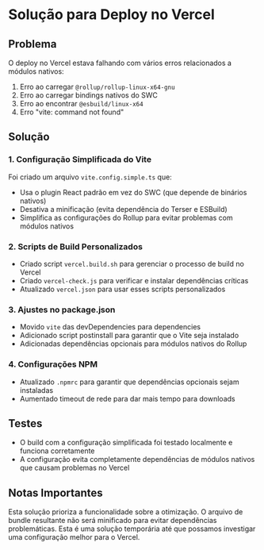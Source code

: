 # Solução para Deploy no Vercel

## Problema
O deploy no Vercel estava falhando com vários erros relacionados a módulos nativos:
1. Erro ao carregar `@rollup/rollup-linux-x64-gnu`
2. Erro ao carregar bindings nativos do SWC
3. Erro ao encontrar `@esbuild/linux-x64`
4. Erro "vite: command not found"

## Solução

### 1. Configuração Simplificada do Vite
Foi criado um arquivo `vite.config.simple.ts` que:
- Usa o plugin React padrão em vez do SWC (que depende de binários nativos)
- Desativa a minificação (evita dependência do Terser e ESBuild)
- Simplifica as configurações do Rollup para evitar problemas com módulos nativos

### 2. Scripts de Build Personalizados
- Criado script `vercel.build.sh` para gerenciar o processo de build no Vercel
- Criado `vercel-check.js` para verificar e instalar dependências críticas
- Atualizado `vercel.json` para usar esses scripts personalizados

### 3. Ajustes no package.json
- Movido `vite` das devDependencies para dependencies
- Adicionado script postinstall para garantir que o Vite seja instalado
- Adicionadas dependências opcionais para módulos nativos do Rollup

### 4. Configurações NPM
- Atualizado `.npmrc` para garantir que dependências opcionais sejam instaladas
- Aumentado timeout de rede para dar mais tempo para downloads

## Testes
- O build com a configuração simplificada foi testado localmente e funciona corretamente
- A configuração evita completamente dependências de módulos nativos que causam problemas no Vercel

## Notas Importantes
Esta solução prioriza a funcionalidade sobre a otimização. O arquivo de bundle resultante não será minificado para evitar dependências problemáticas. Esta é uma solução temporária até que possamos investigar uma configuração melhor para o Vercel.
